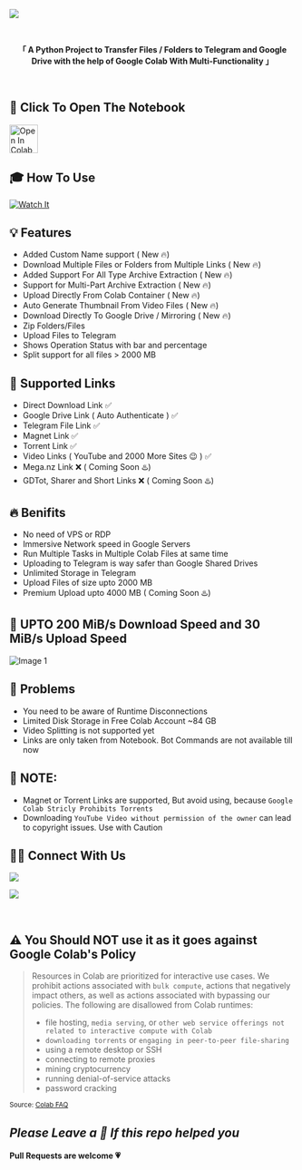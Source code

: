 ![](https://user-images.githubusercontent.com/125879861/255391401-371f3a64-732d-4954-ac0f-4f093a6605e1.png)

<br>

<p align="center"><b>「 A Python Project to Transfer Files / Folders to Telegram and Google Drive with the help of Google Colab With Multi-Functionality 」</b></p>

<br>

## **📖 Click To Open The Notebook**

<a href="https://colab.research.google.com/drive/12hdEqaidRZ8krqj7rpnyDzg1dkKmvdvp?usp=sharing" target="_parent"><img src="https://user-images.githubusercontent.com/125879861/255389999-a0d261cf-893a-46a7-9a3d-2bb52811b997.png" alt="Open In Colab" height=50px/></a>


## 🎓 **How To Use**

[![Watch It](https://img.youtube.com/vi/6LvYd-oO3U0/0.jpg)](https://www.youtube.com/watch?v=6LvYd-oO3U0)

## **💡 Features**

- Added Custom Name support ( New 🔥)
- Download Multiple Files or Folders from Multiple Links ( New 🔥)
- Added Support For All Type Archive Extraction ( New 🔥)
- Support for Multi-Part Archive Extraction ( New 🔥)
- Upload Directly From Colab Container ( New 🔥)
- Auto Generate Thumbnail From Video Files ( New 🔥)
- Download Directly To Google Drive / Mirroring ( New 🔥)
- Zip Folders/Files
- Upload Files to Telegram
- Shows Operation Status with bar and percentage
- Split support for all files > 2000 MB

## **🔗 Supported Links**

- Direct Download Link ✅
- Google Drive Link ( Auto Authenticate ) ✅
- Telegram File Link ✅
- Magnet Link ✅
- Torrent Link ✅
- Video Links ( YouTube and 2000 More Sites 😉 ) ✅
- Mega.nz Link ❌ ( Coming Soon ♨️)
- GDTot, Sharer and Short Links ❌ ( Coming Soon ♨️)

## **🔥 Benifits**

- No need of VPS or RDP
- Immersive Network speed in Google Servers
- Run Multiple Tasks in Multiple Colab Files at same time
- Uploading to Telegram is way safer than Google Shared Drives
- Unlimited Storage in Telegram
- Upload Files of size upto 2000 MB
- Premium Upload upto 4000 MB ( Coming Soon ♨️)

## **🚀 UPTO 200 MiB/s Download Speed and 30 MiB/s Upload Speed**

![Image 1](https://user-images.githubusercontent.com/125879861/245217970-aa132967-c304-4b6d-a594-8c57a8f3d066.png)

## **🦉 Problems**

- You need to be aware of Runtime Disconnections
- Limited Disk Storage in Free Colab Account ~84 GB
- Video Splitting is not supported yet
- Links are only taken from Notebook. Bot Commands are not available till now
<!-- - Which Limits the zip process of files size to ~41 GB
- Have to manually upload config files ( token.pickle, thmb.jpg, etc ) -->

## **🚨 NOTE:**

- Magnet or Torrent Links are supported, But avoid using, because `Google Colab Stricly Prohibits Torrents`
- Downloading `YouTube Video without permission of the owner` can lead to copyright issues. Use with Caution

## **🤙🏼 Connect With Us**

<a href="https://t.me/Colab_Leecher" target="_parent"><img src="https://img.shields.io/badge/-Channel-blue?color=white&logo=telegram&logoColor=vlue"></a>

<a href="https://t.me/Colab_Leecher_Discuss" target="_parent"><img src="https://img.shields.io/badge/-Group-blue?color=white&logo=telegram&logoColor=vlue"></a>

<br>

## **⚠️ You Should NOT use it as it goes against Google Colab's Policy**

> Resources in Colab are prioritized for interactive use cases. We prohibit actions associated with `bulk compute`, actions that negatively impact others, as well as actions associated with bypassing our policies. The following are disallowed from Colab runtimes:
>
> - file hosting, `media serving`, or `other web service offerings not related to interactive compute with Colab`
> - `downloading torrents` or `engaging in peer-to-peer file-sharing`
> - using a remote desktop or SSH
> - connecting to remote proxies
> - mining cryptocurrency
> - running denial-of-service attacks
> - password cracking

<sub>Source: <a href="https://research.google.com/colaboratory/faq.html">Colab FAQ</a></sub>

## _Please Leave a 🌟 If this repo helped you_

#### Pull Requests are welcome 💗

